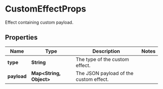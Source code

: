 

# CustomEffectProps

Effect containing custom payload.
## Properties

Name | Type | Description | Notes
------------ | ------------- | ------------- | -------------
**type** | **String** | The type of the custom effect. | 
**payload** | **Map&lt;String, Object&gt;** | The JSON payload of the custom effect. | 



